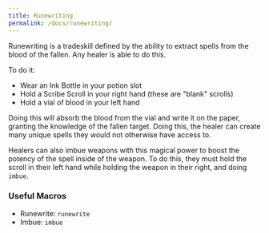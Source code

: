 ```yaml
---
title: Runewriting
permalink: /docs/runewriting/
---
```


Runewriting is a tradeskill defined by the ability to extract spells from the blood of the fallen. Any healer is able to do this.

To do it:

* Wear an Ink Bottle in your potion slot
* Hold a Scribe Scroll in your right hand (these are "blank" scrolls)
* Hold a vial of blood in your left hand

Doing this will absorb the blood from the vial and write it on the paper, granting the knowledge of the fallen target. Doing this, the healer can create many unique spells they would not otherwise have access to.

Healers can also imbue weapons with this magical power to boost the potency of the spell inside of the weapon. To do this, they must hold the scroll in their left hand while holding the weapon in their right, and doing `imbue`.

### Useful Macros

* Runewrite: `runewrite`
* Imbue: `imbue`

